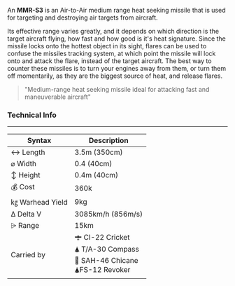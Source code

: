 An **MMR-S3** is an Air-to-Air medium range heat seeking missile that is used for targeting and destroying air targets from aircraft.

Its effective range varies greatly, and it depends on which direction is the target aircraft flying, how fast and how good is it's heat signature. Since the missile locks onto the hottest object in its sight, flares can be used to confuse the missiles tracking system, at which point the missile will lock onto and attack the flare, instead of the target aircraft. The best way to counter these missiles is to turn your engines away from them, or turn them off momentarily, as they are the biggest source of heat, and release flares.

> "Medium-range heat seeking missile ideal for attacking fast and maneuverable aircraft"



### Technical Info
---

| Syntax       | Description |
| -----------  | ----------- |
| ↔ Length       | 3.5m (350cm)       |
| ⌀ Width        | 0.4 (40cm)      |
| ↕ Height       | 0.4m (40cm)       |
| 💰 Cost         | 360k    |
| ㎏ Warhead Yield| 9kg        |
| Δ Delta V      | 3085km/h (856m/s)       |
| ⩥ Range        | 15km       |
| Carried by        | 🛨 CI-22 Cricket<br>🛦 T/A-30 Compass<br>🚁 SAH-46 Chicane<br>🛦FS-12 Revoker<br>  |



